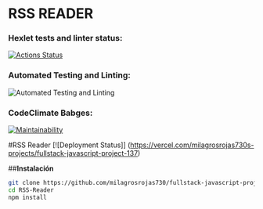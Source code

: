 # RSS READER 

### Hexlet tests and linter status:
[![Actions Status](https://github.com/milagrosrojas730/fullstack-javascript-project-137/actions/workflows/hexlet-check.yml/badge.svg)](https://github.com/milagrosrojas730/fullstack-javascript-project-137/actions)

### Automated Testing and Linting:
![Automated Testing and Linting](https://github.com/milagrosrojas730/fullstack-javascript-project-137/actions/workflows/testing.yml/badge.svg)

### CodeClimate Babges: 
[![Maintainability](https://api.codeclimate.com/v1/badges/44b992ffde51d74f4305/maintainability)](https://codeclimate.com/github/milagrosrojas730/fullstack-javascript-project-137/progress/maintainability)

#RSS Reader
[![Deployment Status]] (https://vercel.com/milagrosrojas730s-projects/fullstack-javascript-project-137)
 
##**Instalación**
```sh
git clone https://github.com/milagrosrojas730/fullstack-javascript-project-137
cd RSS-Reader
npm install